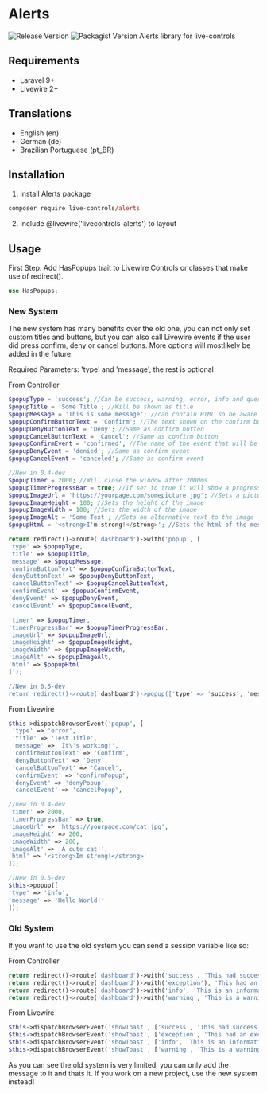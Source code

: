 # Alerts
 ![Release Version](https://img.shields.io/github/v/release/live-controls/alerts)
 ![Packagist Version](https://img.shields.io/packagist/v/live-controls/alerts?color=%23007500)
 Alerts library for live-controls

## Requirements
- Laravel 9+
- Livewire 2+


## Translations
- English (en)
- German (de)
- Brazilian Portuguese (pt_BR)


## Installation

1. Install Alerts package
```ps
composer require live-controls/alerts
```
2. Include @livewire('livecontrols-alerts') to layout


## Usage
First Step:
Add HasPopups trait to Livewire Controls or classes that make use of redirect().
```php
use HasPopups;
```

### New System
The new system has many benefits over the old one, you can not only set custom titles and buttons, but you can also call Livewire events if the user did press confirm, deny or cancel buttons. More options will mostlikely be added in the future.

Required Parameters: 'type' and 'message', the rest is optional

From Controller
```php
$popupType = 'success'; //Can be success, warning, error, info and question
$popupTitle = 'Some Title'; //Will be shown as title
$popupMessage = 'This is some message'; //can contain HTML so be aware of that!
$popupConfirmButtonText = 'Confirm'; //The text shown on the confirm button, if you dont want to show the button set it to null or don't set it in the call
$popupDenyButtonText = 'Deny'; //Same as confirm button
$popupCancelButtonText = 'Cancel'; //Same as confirm button
$popupConfirmEvent = 'confirmed'; //The name of the event that will be called when the user clicks on the confirm button set to null or don't set it in the call to ignore it
$popupDenyEvent = 'denied'; //Same as confirm event
$popupCancelEvent = 'canceled'; //Same as confirm event

//New in 0.4-dev
$popupTimer = 2000; //Will close the window after 2000ms
$popupTimerProgressBar = true; //If set to true it will show a progressbar on the bottom
$popupImageUrl = 'https://yourpage.com/somepicture.jpg'; //Sets a picture for the popup
$popupImageHeight = 100; //Sets the height of the image
$popupImageWidth = 100; //Sets the width of the image
$popupImageAlt = 'Some Text'; //Sets an alternative text to the image
$popupHtml = '<strong>I'm strong!</strong>'; //Sets the html of the message, ignores message if set! Take care with that and don't allow userinput on this one!

return redirect()->route('dashboard')->with('popup', [
'type' => $popupType,
'title' => $popupTitle,
'message' => $popupMessage,
'confirmButtonText' => $popupConfirmButtonText,
'denyButtonText' => $popupDenyButtonText,
'cancelButtonText' => $popupCancelButtonText,
'confirmEvent' => $popupConfirmEvent,
'denyEvent' => $popupDenyEvent,
'cancelEvent' => $popupCancelEvent,

'timer' => $popupTimer,
'timerProgressBar' => $popupTimerProgressBar,
'imageUrl' => $popupImageUrl,
'imageHeight' => $popupImageHeight,
'imageWidth' => $popupImageWidth,
'imageAlt' => $popupImageAlt,
'html' => $popupHtml
]');

//New in 0.5-dev
return redirect()->route('dashboard')->popup(['type' => 'success', 'message' => 'Hello World!']);
```

From Livewire
```php
$this->dispatchBrowserEvent('popup', [
 'type' => 'error',
 'title' => 'Test Title',
 'message' => 'It\'s working!',
 'confirmButtonText' => 'Confirm',
 'denyButtonText' => 'Deny',
 'cancelButtonText' => 'Cancel',
 'confirmEvent' => 'confirmPopup',
 'denyEvent' => 'denyPopup',
 'cancelEvent' => 'cancelPopup',

//new in 0.4-dev
'timer' => 2000,
'timerProgressBar' => true,
'imageUrl' => 'https://yourpage.com/cat.jpg',
'imageHeight' => 200,
'imageWidth' => 200,
'imageAlt' => 'A cute cat!',
'html' => '<strong>Im strong!</strong>'
]);

//New in 0.5-dev
$this->popup([
'type' => 'info',
'message' => 'Hello World!'
]);
```

### Old System
If you want to use the old system you can send a session variable like so:

From Controller
```php
return redirect()->route('dashboard')->with('success', 'This had success!'); //Will show a success popup
return redirect()->route('dashboard')->with('exception'), 'This had an exception!'); //Will show an error popup
return redirect()->route('dashboard')->with('info', 'This is an information'); //Will show an info popup
return redirect()->route('dashboard')->with('warning', 'This is a warning'); //Will show a warning popup
```

From Livewire
```php
$this->dispatchBrowserEvent('showToast', ['success', 'This had success!']); //Will show a success popup
$this->dispatchBrowserEvent('showToast', ['exception', 'This had an exception']); //Will show an error popup
$this->dispatchBrowserEvent('showToast', ['info', 'This is an information']); //Will show an info popup
$this->dispatchBrowserEvent('showToast', ['warning', 'This is a warning']); //Will show a warning popup
```
As you can see the old system is very limited, you can only add the message to it and thats it. If you work on a new project, use the new system instead!
